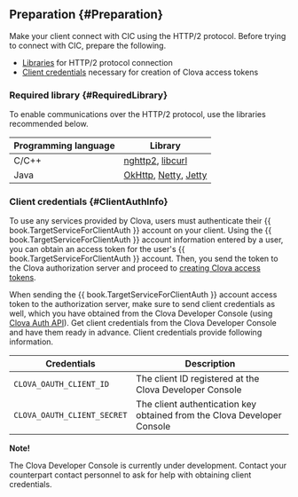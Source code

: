 ## Preparation {#Preparation}
Make your client connect with CIC using the HTTP/2 protocol. Before trying to connect with CIC, prepare the following.

* [Libraries](#RequiredLibrary) for HTTP/2 protocol connection
* [Client credentials](#ClientAuthInfo) necessary for creation of Clova access tokens


### Required library {#RequiredLibrary}
To enable communications over the HTTP/2 protocol, use the libraries recommended below.

| Programming language | Library  |
|---------|------------------------------------|
| C/C++  | [nghttp2](https://nghttp2.org/), [libcurl](https://curl.haxx.se/libcurl/) |
| Java  | [OkHttp](http://square.github.io/okhttp/), [Netty](http://netty.io/), [Jetty](http://www.eclipse.org/jetty/) |


### Client credentials {#ClientAuthInfo}
To use any services provided by Clova, users must authenticate their {{ book.TargetServiceForClientAuth }} account on your client. Using the {{ book.TargetServiceForClientAuth }} account information entered by a user, you can obtain an access token for the user's {{ book.TargetServiceForClientAuth }} account. Then, you send the token to the Clova authorization server and proceed to [creating Clova access tokens](#CreateClovaAccessToken).

When sending the {{ book.TargetServiceForClientAuth }} account access token to the authorization server, make sure to send client credentials as well, which you have obtained from the Clova Developer Console (using [Clova Auth API](/CIC/References/Clova_Auth_API.md)). Get client credentials from the Clova Developer Console and have them ready in advance. Client credentials provide following information.

| Credentials  | Description  |
|---------------------------|--------------------------------------------------|
| `CLOVA_OAUTH_CLIENT_ID`  | The client ID registered at the Clova Developer Console  |
| `CLOVA_OAUTH_CLIENT_SECRET` | The client authentication key obtained from the Clova Developer Console |

<div class="note">
  <p><strong>Note!</strong></p>
  <p>The Clova Developer Console is currently under development. Contact your counterpart contact personnel to ask for help with obtaining client credentials.</p>
</div>